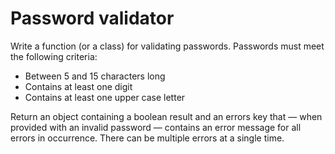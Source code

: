 # Password validator

Write a function (or a class) for validating passwords. Passwords must meet the following criteria:

- Between 5 and 15 characters long
- Contains at least one digit
- Contains at least one upper case letter

Return an object containing a boolean result and an errors key that — when provided with an invalid password — contains an error message for all errors in occurrence. There can be multiple errors at a single time.